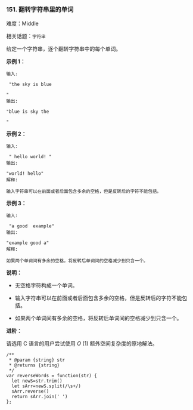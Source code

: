 ### 151. 翻转字符串里的单词

难度：Middle

相关话题：`字符串`

给定一个字符串，逐个翻转字符串中的每个单词。







 **示例 1：** 





```
输入:

 "the sky is blue

"
输出:

"blue is sky the

"

```

 **示例 2：** 





```
输入:

 " hello world! "
输出:

"world! hello"
解释: 

输入字符串可以在前面或者后面包含多余的空格，但是反转后的字符不能包括。

```

 **示例 3：** 





```
输入:

 "a good  example"
输出:

"example good a"
解释: 

如果两个单词间有多余的空格，将反转后单词间的空格减少到只含一个。

```





 **说明：** 





* 无空格字符构成一个单词。

* 输入字符串可以在前面或者后面包含多余的空格，但是反转后的字符不能包括。

* 如果两个单词间有多余的空格，将反转后单词间的空格减少到只含一个。









 **进阶：** 



请选用 C 语言的用户尝试使用 *O* (1) 额外空间复杂度的原地解法。




```
/**
 * @param {string} str
 * @returns {string}
 */
var reverseWords = function(str) {
  let newS=str.trim()
  let sArr=newS.split(/\s+/)
  sArr.reverse()
  return sArr.join(' ')
};



```
